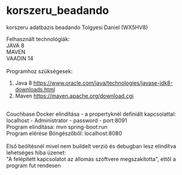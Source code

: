 # korszeru_beadando
korszeru adatbazis beadando Tolgyesi Daniel (WX5HV8)<br>

Felhasznált technológiák:<br>
  JAVA 8<br>
  MAVEN<br>
  VAADIN 14<br>
<br>
Programhoz szükségesek:<br>
1. Java 8 https://www.oracle.com/java/technologies/javase-jdk8-downloads.html<br>
2. Maven https://maven.apache.org/download.cgi<br>
<br>
Couchbase Docker elindítása - a propertyknél definiált kapcsolattal: localhost - Administrator - password - port:8091<br>
Program elindítása: mvn spring-boot:run<br>
Program elérése Böngészőből: localhost:8080<br>
<br>
Első beöltésnél mivel nem buildelt verzió és debugban lesz elindítva lehetséges hiba üzenet:<br>
"A felépített kapcsolatot az állomás szoftvere megszakította", ettől a program fut rendesen<br>
